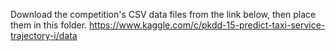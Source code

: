 Download the competition's CSV data files from the link below, then place them in this folder.
https://www.kaggle.com/c/pkdd-15-predict-taxi-service-trajectory-i/data